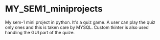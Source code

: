 # MY_SEM1_miniprojects
My sem-1 mini project in python. It's a quiz game. A user can play the quiz only ones and this is taken care by MYSQL. Custom tkinter is also used handling the GUI part of the quize.
